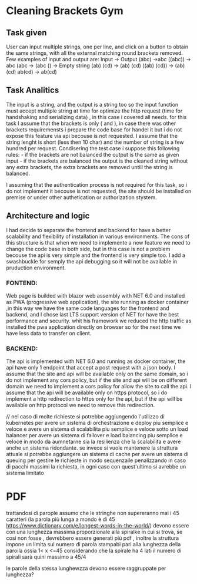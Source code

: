 ﻿

# Cleaning Brackets Gym

## Task given
User can input multiple strings, one per line,
and click on a button to obtain the same strings, with all the external matching round brackets
removed. Few examples of input and output are:
Input -> Output
(abc) ->abc
((abc)) -> abc
(abc -> (abc
() -> Empty string
(ab) (cd) -> (ab) (cd)
((ab) (cd)) -> (ab) (cd)
ab(cd) -> ab(cd)


## Task Analitics
The input is a string, and the output is a string too so 
the input function must accept multiple string at time for optimize the http request (time for handshaking and serializing data) , 
in this case i covered all needs.
for this task  I assume that the brackets is only ( and ), in case there was other brackets requiremensts i prepare the code base for handel it but i do not expose this feature via api becouse is not requested.
I assume that the string lenght is short (less then 10 char) and the number of string is a few hundred per request.
Condisering the test case i suppose this following rules:
	- if the brackets are not balanced the output is the same as given input 
	- if the brackets are balanced the output is the cleaned string without any extra brackets, the extra brackets are removed untill the string is balanced.
	
I assuming that the authentication process is not required for this task, 
so i do not implement it becouse is not requested, the site should be installed on premise or under other authetication or authorization stystem.

## Architecture and logic
I had decide to separate the frontend and backend for have a better scalability and flexibility of installation in various environments.
The cons of this structure is that when we need to implemente a new feature we need to change the code base in both side, but in this case is not a problem becouse the api is very simple and the frontend is very simple too.
I add a swashbuckle for semply the api  debugging so it will not be available in pruduction environment.

### FONTEND:
Web page is  builded with blazor web assembly with NET 6.0 and installed as PWA (progressive web application), 
the site running as docker container ,in this way we have the same code languages for the frontend and backend, and I chose last LTS support version of NET for have the best performance and security.
whit his framework we reduced the http traffic as installed the pwa application directly on browser so for the next time we have less data to transfer on client.


### BACKEND:
The api is implemented with NET 6.0 and running as docker container, the api have only 1 endpoint that accept a post request with a json body.
I assume that the site and api will be available only on the same domain, so i do not implement any cors policy, but if the site and api will be on different domain we need to implement a cors policy for allow the site to call the api.
I assume that the api will be available only on https protocol, so i do implement a http redirection to https only for the api, but if the api will be available on http protocol we need to remove this redirection.









// nel caso di molte richieste si potrebbe aggiungendo l'utilizzo di kubernetes per avere un sistema di orchestrazione e deploy piu semplice e veloce e avere un sistema di scalabilita piu semplice e veloce sotto un load balancer per avere un sistema di failover e load balancing piu semplice e veloce 
in modo da aumnetarne sia la resilienza che la scalabilita e avere anche un sistema ridondante.
se invece si vuole mantenere la struttura attuale  si potrebbe aggiungere un sistema di cache per avere un sistema di queuing per gestire le richieste in modo sequenzaile penalizzando in caso di pacchi massimi la richiesta,
in ogni caso con quest'ultimo si avrebbe un sistema limitato



# PDF
trattandosi di parople assumo che le stringhe non supereranno mai i 45 caratteri (la parola più lunga a mondo è di 45 https://www.dictionary.com/e/longest-words-in-the-world/)  devono essere con una lunghezza massima proporzionale alla spiralke in cui si trova,
se cosi non fosse , devrebbero essere generati più pdf , inoltre la struttura impone un limita sul numero di parola stampabi pari alla lunghezza della paroila ossia 1< x <=45 considerando che la spirale ha 4 lati  il numero di spirali sarà quini massimo a 45/4  

le parole della stessa lunghewzza devono essere raggruppate per lunghezza?
